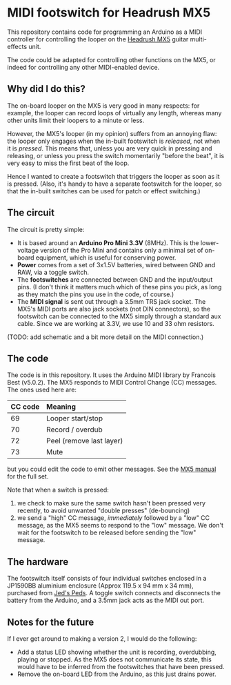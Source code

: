 # MIDI footswitch for Headrush MX5

This repository contains code for programming an Arduino as a MIDI controller for controlling the looper on the [Headrush MX5](https://www.headrushfx.com/products/mx5) guitar multi-effects unit. 

The code could be adapted for controlling other functions on the MX5, or indeed for controlling any other MIDI-enabled device.

## Why did I do this?

The on-board looper on the MX5 is very good in many respects: for example, the looper can record loops of virtually any length, whereas many other units limit their loopers to a minute or less.

However, the MX5's looper (in my opinion) suffers from an annoying flaw: the looper only engages when the in-built footswitch is *released*, not when it is *pressed*. This means that, unless you are very quick in pressing and releasing, or unless you press the switch momentarily "before the beat", it is very easy to miss the first beat of the loop.

Hence I wanted to create a footswitch that triggers the looper as soon as it is pressed. (Also, it's handy to have a separate footswitch for the looper, so that the in-built switches can be used for patch or effect switching.)

## The circuit

The circuit is pretty simple:
 * It is based around an **Arduino Pro Mini 3.3V** (8MHz). This is the lower-voltage version of the Pro Mini and contains only a minimal set of on-board equipment, which is useful for conserving power.
 * **Power** comes from a set of 3x1.5V batteries, wired between GND and RAW, via a toggle switch.
 * The **footswitches** are connected between GND and the input/output pins. (I don't think it matters much which of these pins you pick, as long as they match the pins you use in the code, of course.)
 * The **MIDI signal** is sent out through a 3.5mm TRS jack socket. The MX5's MIDI ports are also jack sockets (not DIN connectors), so the footswitch can be connected to the MX5 simply through a standard aux cable. Since we are working at 3.3V, we use 10 and 33 ohm resistors.

(TODO: add schematic and a bit more detail on the MIDI connection.)

 ## The code

The code is in this repository. It uses the Arduino MIDI library by Francois Best (v5.0.2). The MX5 responds to MIDI Control Change (CC) messages. The ones used here are:

| CC code | Meaning                  |
| :------ | :-----                   |
| 69      | Looper start/stop        |
| 70      | Record / overdub         |
| 72      | Peel (remove last layer) |
| 73      | Mute                     |
  
but you could edit the code to emit other messages. See the [MX5 manual](https://cdn.inmusicbrands.com/HeadRush/mx5/MX5_User_Guide_v1.2.pdf) for the full set.

Note that when a switch is pressed:
 1. we check to make sure the same switch hasn't been pressed very recently, to avoid unwanted "double presses" (de-bouncing)
 2. we send a "high" CC message, *immediately* followed by a "low" CC message, as the MX5 seems to respond to the "low" message. We don't wait for the footswitch to be released before sending the "low" message.

## The hardware

The footswitch itself consists of four individual switches enclosed in a JP1590BB aluminium enclosure (Approx 119.5 x 94 mm x 34 mm), purchased from [Jed's Peds](https://www.jedspeds.co.uk/product-page/jp150bb-enclosure). A toggle switch connects and disconnects the battery from the Arduino, and a 3.5mm jack acts as the MIDI out port.

## Notes for the future

If I ever get around to making a version 2, I would do the following:
 * Add a status LED showing whether the unit is recording, overdubbing, playing or stopped. As the MX5 does not communicate its state, this would have to be inferred from the footswitches that have been pressed.
 * Remove the on-board LED from the Arduino, as this just drains power.
